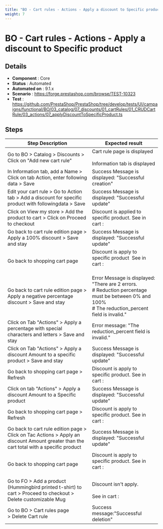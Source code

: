 ```yaml
---
title: "BO - Cart rules - Actions - Apply a discount to Specific product"
weight: 7
---
```


# BO - Cart rules - Actions - Apply a discount to Specific product
## Details
* **Component** : Core
* **Status** : Automated
* **Automated on** : 9.1.x
* **Scenario** : https://forge.prestashop.com/browse/TEST-10323
* **Test** : https://github.com/PrestaShop/PrestaShop/tree/develop/tests/UI/campaigns/functional/BO/03_catalog/07_discounts/01_cartRules/01_CRUDCartRule/03_actions/07_applyDiscountToSpecificProduct.ts

## Steps
| Step Description | Expected result |
| ----- | ----- |
| Go to BO > Catalog > Discounts > Click on "Add new cart rule" | Cart rule page is displayed<br><br>Information tab is displayed |
| In Information tab, add a Name > Click on tab Action, enter following data > Save | Success Message is displayed: "Successful creation" |
| Edit your cart rule > Go to Action tab > Add a discount for specific product with followingdata > Save | Success Message is displayed: "Successful update" |
| Click on View my store > Add the product to cart > Click on Proceed to checkout | Discount is applied to specific product. See in cart :<br>|1 item|€16.68|<br>|Discount(s)|-€8.34|<br>|Shipping|Free|<br>|Total (tax incl.)|€8.34|<br>| Test|-€8.34 | |
| Go back to cart rule edition page > Apply a 100% discount > Save and stay | Success Message is displayed: "Successful update" |
| Go back to shopping cart page | Discount is apply to specific product  See in cart :<br><br>|1 item|€16.68|<br>|Discount(s)|-€16.68|<br>|Shipping|Free|<br>|Total (tax incl.)|€0.00|<br>| Test|-€16.68| |
| Go back to cart rule edition page > Apply a negative percentage discount > Save and stay | Error Message is displayed: "There are 2 errors.<br> # Reduction percentage must be between 0% and 100%<br> # The reduction_percent field is invalid." |
| Click on Tab "Actions" > Apply a percentage with special characters and letters > Save and stay | Error message: "The reduction_percent field is invalid." |
| Click on Tab "Actions" > Apply a discount Amount to a specific product > Save and stay | Success Message is displayed: "Successful update" |
| Go back to shopping cart page > Refresh | Discount is apply to specific product. See in cart :<br>|1 item|€16.68|<br>|Discount(s)|-€10.00|<br>|Shipping|Free|<br>|Total (tax incl.)|€6.68|<br>|Test| -€10.00 | |
| Click on tab "Actions" > Apply a discount Amount to a Specific product | Success Message is displayed: "Successful update" |
| Go back to shopping cart page > Refresh | Discount is apply to specific product. See in cart :<br>|1 item|€16.68|<br>|Discount(s)|-€12.00|<br>|Shipping|Free|<br>|Total (tax incl.)|€4.68|<br>|Test|-€12.00| |
| Go back to cart rule edition page > Click on Tac Actions > Apply an discount Amount greater than the cart total with a specific product | Success Message is displayed: "Successful update" |
| Go back to shopping cart page | Discount is apply to specific product. See in cart :<br> <br>|1 item|€16.68|<br>|Discount(s)|-€16.68|<br>|Shipping|Free|<br>|Total (tax incl.)|€0.00|<br>|Test|-€16.68| |
| Go to FO > Add a product (Hummingbird printed t-shirt) to cart > Proceed to checkout > Delete customizable Mug | Discount isn't apply.<br><br>See in cart :<br>|1 item|€22.94|<br>|Shipping|Free|<br>|Total (tax incl.)|€22.94| |
| Go to BO > Cart rules page > Delete Cart rule | Success message:"Successful deletion" |
